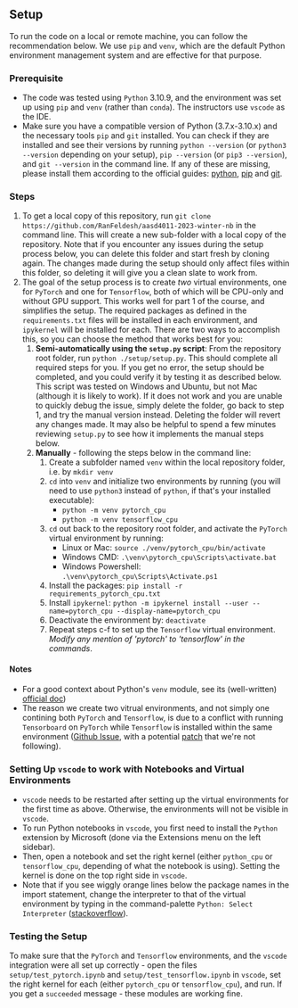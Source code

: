 ## Setup
To run the code on a local or remote machine, you can follow the recommendation below.
We use `pip` and `venv`, which are the default Python environment management system and are effective for that purpose.
### Prerequisite
* The code was tested using `Python` 3.10.9, and the environment was set up using `pip` and `venv` (rather than `conda`). The instructors use `vscode` as the IDE.
* Make sure you have a compatible version of Python (3.7.x-3.10.x) and the necessary tools `pip` and `git` installed. You can check if they are installed and see their versions by running `python --version` (or `python3 --version` depending on your setup), `pip --version` (or `pip3 --version`), and `git --version` in the command line. If any of these are missing, please install them according to the official guides: [python](https://www.python.org/downloads/), [pip](https://pip.pypa.io/en/stable/installation/) and [git](https://git-scm.com/book/en/v2/Getting-Started-Installing-Git).
### Steps
1. To get a local copy of this repository, run `git clone https://github.com/RanFeldesh/aasd4011-2023-winter-nb` in the command line. This will create a new sub-folder with a local copy of the repository. Note that if you encounter any issues during the setup process below, you can delete this folder and start fresh by cloning again. The changes made during the setup should only affect files within this folder, so deleting it will give you a clean slate to work from.
2. The goal of the setup process is to create _two_ virtual environments, one for `PyTorch` and one for `Tensorflow`, both of which will be CPU-only and without GPU support. This works well for part 1 of the course, and simplifies the setup. The required packages as defined in the `requirements.txt` files will be installed in each environment, and `ipykernel` will be installed for each. There are two ways to accomplish this, so you can choose the method that works best for you:
    1. **Semi-automatically using the `setup.py` script**: From the repository root folder, run `python ./setup/setup.py`. This should complete all required steps for you. If you get no error, the setup should be completed, and you could verify it by testing it as described below. This script was tested on Windows and Ubuntu, but not Mac (although it is likely to work). If it does not work and you are unable to quickly debug the issue, simply delete the folder, go back to step 1, and try the manual version instead. Deleting the folder will revert any changes made. It may also be helpful to spend a few minutes reviewing `setup.py` to see how it implements the manual steps below.
    2. **Manually** - following the steps below in the command line:
        1. Create a subfolder named `venv` within the local repository folder, i.e. by `mkdir venv`
        2. `cd` into `venv` and initialize two environments by running (you will need to use `python3` instead of `python`, if that's your installed executable):
            * `python -m venv pytorch_cpu`
            * `python -m venv tensorflow_cpu`
        3. `cd` out back to the repository root folder, and activate the `PyTorch` virtual environment by running:
            * Linux or Mac: `source ./venv/pytorch_cpu/bin/activate` 
            * Windows CMD: `.\venv\pytorch_cpu\Scripts\activate.bat`
            * Windows Powershell: `.\venv\pytorch_cpu\Scripts\Activate.ps1`
         4. Install the packages: `pip install -r requirements_pytorch_cpu.txt`
         5. Install `ipykernel`: `python -m ipykernel install --user --name=pytorch_cpu --display-name=pytorch_cpu`
         6. Deactivate the environment by: `deactivate`
         6. Repeat steps c-f to set up the `Tensorflow` virtual environment. _Modify any mention of 'pytorch' to 'tensorflow' in the commands_.
#### Notes
* For a good context about Python's `venv` module, see its (well-written) [official doc](https://docs.python.org/3/tutorial/venv.html))
* The reason we create two vitrual environments, and not simply one contining both `PyTorch` and `Tensorflow`, is due to a conflict with running `Tensorboard` on `PyTorch` while `Tensorflow` is installed within the same environment ([Github Issue](https://github.com/pytorch/pytorch/issues/30966#issuecomment-576261087), with a potential [patch](https://github.com/pytorch/pytorch/issues/30966#issuecomment-582747929) that we're not following).

### Setting Up `vscode` to work with Notebooks and Virtual Environments
* `vscode` needs to be restarted after setting up the virtual environments for the first time as above. Otherwise, the environments will not be visible in `vscode`.
* To run Python notebooks in `vscode`, you first need to install the `Python` extension by Microsoft (done via the Extensions menu on the left sidebar).
* Then, open a notebook and set the right kernel (either `python_cpu` or `tensorflow_cpu`, depending of what the notebook is using). Setting the kernel is done on the top right side in `vscode`. 
* Note that if you see wiggly orange lines below the package names in the import statement, change the interpreter to that of the virtual environment by typing in the command-palette `Python: Select Interpreter` ([stackoverflow](https://stackoverflow.com/a/72721797/10006823)).

### Testing the Setup
To make sure that the `PyTorch` and `Tensorflow` environments, and the `vscode` integration were all set up correctly - open the files `setup/test_pytorch.ipynb` and `setup/test_tensorflow.ipynb` in `vscode`, set the right kernel for each (either `pytorch_cpu` or `tensorflow_cpu`), and run. If you get a `succeeded` message - these modules are working fine. 
